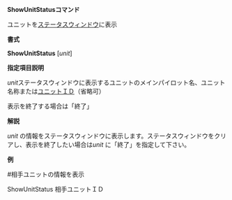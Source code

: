 **ShowUnitStatusコマンド**

ユニットを[ステータスウィンドウ](ステータスウィンドウ)に表示

**書式**

**ShowUnitStatus** [*unit*]

**指定項目説明**

*unit*ステータスウィンドウに表示するユニットのメインパイロット名、ユニット名称または[ユニットＩＤ](ユニットＩＤ)（省略可）

表示を終了する場合は「終了」

**解説**

*unit* の情報をステータスウィンドウに表示します。ステータスウィンドウをクリアし、表示を終了したい場合は*unit* に「終了」を指定して下さい。

**例**

#相手ユニットの情報を表示

ShowUnitStatus 相手ユニットＩＤ

